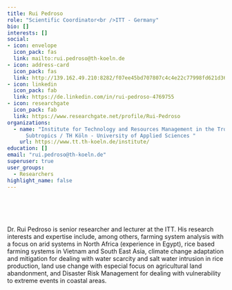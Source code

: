 ```yaml
---
title: Rui Pedroso
role: "Scientific Coordinator<br />ITT - Germany"
bio: []
interests: []
social:
- icon: envelope
  icon_pack: fas
  link: mailto:rui.pedroso@th-koeln.de
- icon: address-card
  icon_pack: fas
  link: http://139.162.49.210:8282/f07ee45bd707807c4c4e22c77998fd621d36cf29/f2a68c528bea2aa30b6d0d36e265cc47d80e19c4.html
- icon: linkedin
  icon_pack: fab
  link: https://de.linkedin.com/in/rui-pedroso-4769755
- icon: researchgate
  icon_pack: fab
  link: https://www.researchgate.net/profile/Rui-Pedroso
organizations:
  - name: "Institute for Technology and Resources Management in the Tropics and
      Subtropics / TH Köln - University of Applied Sciences "
    url: https://www.tt.th-koeln.de/institute/
education: []
email: "rui.pedroso@th-koeln.de"
superuser: true
user_groups:
  - Researchers
highlight_name: false
---
```

<br />
<br />
<br />
<br />
Dr. Rui Pedroso is senior researcher and lecturer at the ITT. His research interests and expertise include, among others, farming system analysis with a focus on arid systems in North Africa (experience in Egypt), rice based farming systems in Vietnam and South East Asia, climate change adaptation and mitigation for dealing with water scarcity and salt water intrusion in rice production, land use change with especial focus on agricultural land abandonment, and Disaster Risk Management for dealing with vulnerability to extreme events in coastal areas. 
